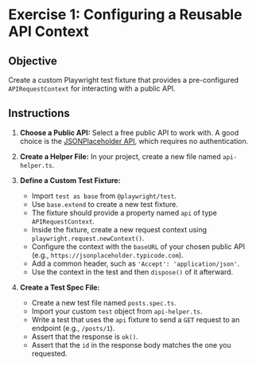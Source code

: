 # Exercise 1: Configuring a Reusable API Context

## Objective

Create a custom Playwright test fixture that provides a pre-configured `APIRequestContext` for interacting with a public API.

## Instructions

1.  **Choose a Public API:** Select a free public API to work with. A good choice is the [JSONPlaceholder API](https://jsonplaceholder.typicode.com/), which requires no authentication.

2.  **Create a Helper File:** In your project, create a new file named `api-helper.ts`.

3.  **Define a Custom Test Fixture:**
    -   Import `test as base` from `@playwright/test`.
    -   Use `base.extend` to create a new test fixture.
    -   The fixture should provide a property named `api` of type `APIRequestContext`.
    -   Inside the fixture, create a new request context using `playwright.request.newContext()`.
    -   Configure the context with the `baseURL` of your chosen public API (e.g., `https://jsonplaceholder.typicode.com`).
    -   Add a common header, such as `'Accept': 'application/json'`.
    -   Use the context in the test and then `dispose()` of it afterward.

4.  **Create a Test Spec File:**
    -   Create a new test file named `posts.spec.ts`.
    -   Import your custom `test` object from `api-helper.ts`.
    -   Write a test that uses the `api` fixture to send a `GET` request to an endpoint (e.g., `/posts/1`).
    -   Assert that the response is `ok()`.
    -   Assert that the `id` in the response body matches the one you requested.